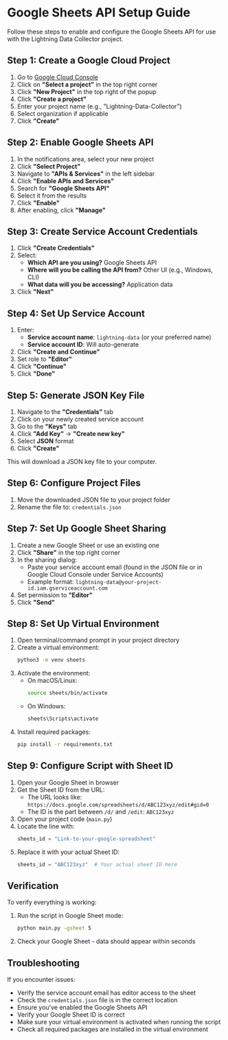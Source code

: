 # Google Sheets API Setup Guide

Follow these steps to enable and configure the Google Sheets API for use with the Lightning Data Collector project.

## Step 1: Create a Google Cloud Project

1. Go to [Google Cloud Console](https://console.cloud.google.com/)
2. Click on **"Select a project"** in the top right corner
3. Click **"New Project"** in the top right of the popup
4. Click **"Create a project"**
5. Enter your project name (e.g., "Lightning-Data-Collector")
6. Select organization if applicable
7. Click **"Create"**

## Step 2: Enable Google Sheets API

1. In the notifications area, select your new project
2. Click **"Select Project"**
3. Navigate to **"APIs & Services"** in the left sidebar
4. Click **"Enable APIs and Services"**
5. Search for **"Google Sheets API"**
6. Select it from the results
7. Click **"Enable"**
8. After enabling, click **"Manage"**

## Step 3: Create Service Account Credentials

1. Click **"Create Credentials"**
2. Select:
   - **Which API are you using?** Google Sheets API
   - **Where will you be calling the API from?** Other UI (e.g., Windows, CLI)
   - **What data will you be accessing?** Application data
3. Click **"Next"**

## Step 4: Set Up Service Account

1. Enter:
   - **Service account name**: `lightning-data` (or your preferred name)
   - **Service account ID**: Will auto-generate
2. Click **"Create and Continue"**
3. Set role to **"Editor"**
4. Click **"Continue"**
5. Click **"Done"**

## Step 5: Generate JSON Key File

1. Navigate to the **"Credentials"** tab
2. Click on your newly created service account
3. Go to the **"Keys"** tab
4. Click **"Add Key"** → **"Create new key"**
5. Select **JSON** format
6. Click **"Create"**

This will download a JSON key file to your computer.

## Step 6: Configure Project Files

1. Move the downloaded JSON file to your project folder
2. Rename the file to: `credentials.json`

## Step 7: Set Up Google Sheet Sharing

1. Create a new Google Sheet or use an existing one
2. Click **"Share"** in the top right corner
3. In the sharing dialog:
   - Paste your service account email (found in the JSON file or in Google Cloud Console under Service Accounts)
   - Example format: `lightning-data@your-project-id.iam.gserviceaccount.com`
4. Set permission to **"Editor"**
5. Click **"Send"**

## Step 8: Set Up Virtual Environment

1. Open terminal/command prompt in your project directory
2. Create a virtual environment:
   ```bash
   python3 -m venv sheets
   ```
3. Activate the environment:
   - On macOS/Linux:
     ```bash
     source sheets/bin/activate
     ```
   - On Windows:
     ```bash
     sheets\Scripts\activate
     ```
4. Install required packages:
   ```bash
   pip install -r requirements.txt
   ```

## Step 9: Configure Script with Sheet ID

1. Open your Google Sheet in browser
2. Get the Sheet ID from the URL:
   - The URL looks like: `https://docs.google.com/spreadsheets/d/ABC123xyz/edit#gid=0`
   - The ID is the part between `/d/` and `/edit`: `ABC123xyz`
3. Open your project code (`main.py`)
4. Locate the line with:
   ```python
   sheets_id = "Link-to-your-google-spreadsheet"
   ```
5. Replace it with your actual Sheet ID:
   ```python
   sheets_id = "ABC123xyz"  # Your actual sheet ID here
   ```

## Verification

To verify everything is working:
1. Run the script in Google Sheet mode:
   ```bash
   python main.py -gsheet 5
   ```
2. Check your Google Sheet - data should appear within seconds

## Troubleshooting

If you encounter issues:
- Verify the service account email has editor access to the sheet
- Check the `credentials.json` file is in the correct location
- Ensure you've enabled the Google Sheets API
- Verify your Google Sheet ID is correct
- Make sure your virtual environment is activated when running the script
- Check all required packages are installed in the virtual environment
